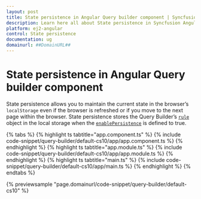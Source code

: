 ```yaml
---
layout: post
title: State persistence in Angular Query builder component | Syncfusion
description: Learn here all about State persistence in Syncfusion Angular Query builder component of Syncfusion Essential JS 2 and more.
platform: ej2-angular
control: State persistence 
documentation: ug
domainurl: ##DomainURL##
---
```


# State persistence in Angular Query builder component

State persistence allows you to maintain the current state in the browser’s `localStorage` even if the browser is refreshed or if you move to the next page within the browser. State persistence stores the Query Builder’s [`rule`](https://ej2.syncfusion.com/vue/documentation/api/query-builder/#rule) object in the local storage when the [`enablePersistence`](https://ej2.syncfusion.com/vue/documentation/state-persistence/) is defined to true.

{% tabs %}
{% highlight ts tabtitle="app.component.ts" %}
{% include code-snippet/query-builder/default-cs10/app/app.component.ts %}
{% endhighlight %}
{% highlight ts tabtitle="app.module.ts" %}
{% include code-snippet/query-builder/default-cs10/app/app.module.ts %}
{% endhighlight %}
{% highlight ts tabtitle="main.ts" %}
{% include code-snippet/query-builder/default-cs10/app/main.ts %}
{% endhighlight %}
{% endtabs %}
  
{% previewsample "page.domainurl/code-snippet/query-builder/default-cs10" %}
